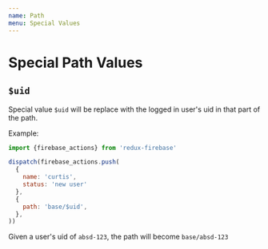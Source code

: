 ```yaml
---
name: Path 
menu: Special Values
---
```


# Special Path Values

## `$uid`

Special value `$uid` will be replace with the logged in user's uid in that part of the path.

Example:

```js
import {firebase_actions} from 'redux-firebase'

dispatch(firebase_actions.push(
  {
    name: 'curtis',
    status: 'new user'
  },
  {
    path: 'base/$uid',
  },
))
```
Given a user's uid of `absd-123`, the path will become `base/absd-123`